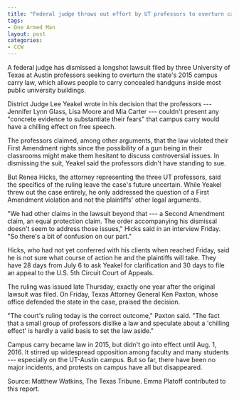 ```yaml
---
title: "Federal judge throws out effort by UT professors to overturn campus carry"
tags:
- One Armed Man
layout: post
categories:
- CCW
---
```


A federal judge has dismissed a longshot lawsuit filed by three University of Texas at Austin professors seeking to overturn the state's 2015 campus carry law, which allows people to carry concealed handguns inside most public university buildings.

District Judge Lee Yeakel wrote in his decision that the professors --- Jennifer Lynn Glass, Lisa Moore and Mia Carter --- couldn't present any "concrete evidence to substantiate their fears" that campus carry would have a chilling effect on free speech.

The professors claimed, among other arguments, that the law violated their First Amendment rights since the possibility of a gun being in their classrooms might make them hesitant to discuss controversial issues. In dismissing the suit, Yeakel said the professors didn't have standing to sue.

But Renea Hicks, the attorney representing the three UT professors, said the specifics of the ruling leave the case's future uncertain. While Yeakel threw out the case entirely, he only addressed the question of a First Amendment violation and not the plaintiffs' other legal arguments.

"We had other claims in the lawsuit beyond that --- a Second Amendment claim, an equal protection claim. The order accompanying his dismissal doesn't seem to address those issues," Hicks said in an interview Friday. "So there's a bit of confusion on our part."

Hicks, who had not yet conferred with his clients when reached Friday, said he is not sure what course of action he and the plaintiffs will take. They have 28 days from July 6 to ask Yeakel for clarification and 30 days to file an appeal to the U.S. 5th Circuit Court of Appeals.

The ruling was issued late Thursday, exactly one year after the original lawsuit was filed. On Friday, Texas Attorney General Ken Paxton, whose office defended the state in the case, praised the decision.

"The court's ruling today is the correct outcome," Paxton said. "The fact that a small group of professors dislike a law and speculate about a 'chilling effect' is hardly a valid basis to set the law aside."

Campus carry became law in 2015, but didn't go into effect until Aug. 1, 2016. It stirred up widespread opposition among faculty and many students --- especially on the UT-Austin campus. But so far, there have been no major incidents, and protests on campus have all but disappeared.

Source: Matthew Watkins, The Texas Tribune. Emma Platoff contributed to this report.